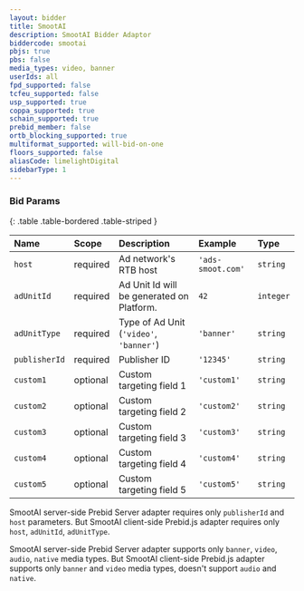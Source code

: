 ```yaml
---
layout: bidder
title: SmootAI
description: SmootAI Bidder Adaptor
biddercode: smootai
pbjs: true
pbs: false
media_types: video, banner
userIds: all
fpd_supported: false
tcfeu_supported: false
usp_supported: true
coppa_supported: true
schain_supported: true
prebid_member: false
ortb_blocking_supported: true
multiformat_supported: will-bid-on-one
floors_supported: false
aliasCode: limelightDigital
sidebarType: 1
---
```


### Bid Params

{: .table .table-bordered .table-striped }

| Name          | Scope    | Description                                                   | Example             | Type      |
|:--------------|:---------|:--------------------------------------------------------------|:--------------------|:----------|
| `host`        | required | Ad network's RTB host                                         | `'ads-smoot.com'`   | `string`  |
| `adUnitId`    | required | Ad Unit Id will be generated on <Public title name> Platform. | `42`                | `integer` |
| `adUnitType`  | required | Type of Ad Unit (`'video'`, `'banner'`)                       | `'banner'`          | `string`  |
| `publisherId` | required | Publisher ID                                                  | `'12345'`           | `string`  |
| `custom1`     | optional | Custom targeting field 1                                      | `'custom1'`         | `string`  |
| `custom2`     | optional | Custom targeting field 2                                      | `'custom2'`         | `string`  |
| `custom3`     | optional | Custom targeting field 3                                      | `'custom3'`         | `string`  |
| `custom4`     | optional | Custom targeting field 4                                      | `'custom4'`         | `string`  |
| `custom5`     | optional | Custom targeting field 5                                      | `'custom5'`         | `string`  |

SmootAI server-side Prebid Server adapter requires only `publisherId` and `host` parameters. But SmootAI client-side Prebid.js adapter requires only `host`, `adUnitId`, `adUnitType`.

SmootAI server-side Prebid Server adapter supports only `banner`, `video`, `audio`, `native` media types. But SmootAI client-side Prebid.js adapter supports only `banner` and `video` media types, doesn't support `audio` and `native`.